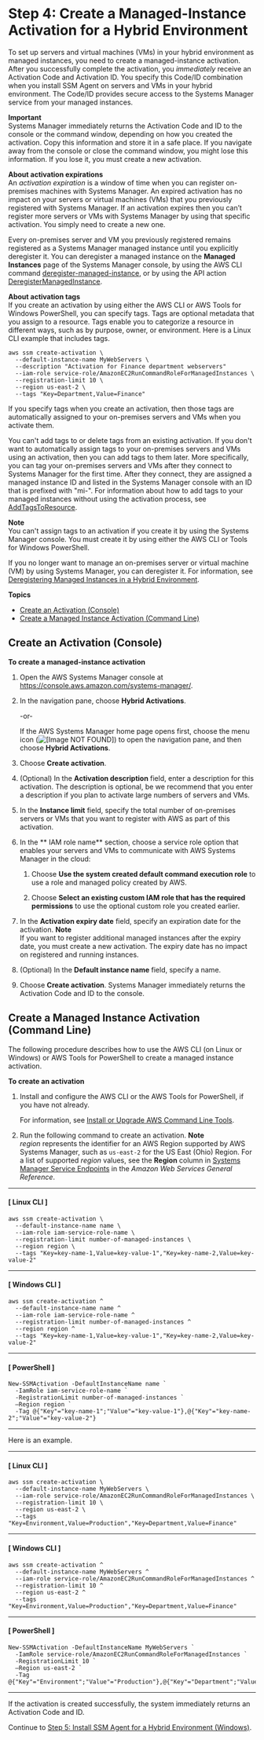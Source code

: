 # Step 4: Create a Managed\-Instance Activation for a Hybrid Environment<a name="sysman-managed-instance-activation"></a>

To set up servers and virtual machines \(VMs\) in your hybrid environment as managed instances, you need to create a managed\-instance activation\. After you successfully complete the activation, you *immediately* receive an Activation Code and Activation ID\. You specify this Code/ID combination when you install SSM Agent on servers and VMs in your hybrid environment\. The Code/ID provides secure access to the Systems Manager service from your managed instances\.

**Important**  
Systems Manager immediately returns the Activation Code and ID to the console or the command window, depending on how you created the activation\. Copy this information and store it in a safe place\. If you navigate away from the console or close the command window, you might lose this information\. If you lose it, you must create a new activation\. 

**About activation expirations**  
An *activation expiration* is a window of time when you can register on\-premises machines with Systems Manager\. An expired activation has no impact on your servers or virtual machines \(VMs\) that you previously registered with Systems Manager\. If an activation expires then you can’t register more servers or VMs with Systems Manager by using that specific activation\. You simply need to create a new one\.

Every on\-premises server and VM you previously registered remains registered as a Systems Manager managed instance until you explicitly deregister it\. You can deregister a managed instance on the **Managed Instances** page of the Systems Manager console, by using the AWS CLI command [deregister\-managed\-instance](https://docs.aws.amazon.com/cli/latest/reference/ssm/deregister-managed-instance.html), or by using the API action [DeregisterManagedInstance](https://docs.aws.amazon.com/systems-manager/latest/APIReference/API_DeregisterManagedInstance.html)\.

**About activation tags**  
If you create an activation by using either the AWS CLI or AWS Tools for Windows PowerShell, you can specify tags\. Tags are optional metadata that you assign to a resource\. Tags enable you to categorize a resource in different ways, such as by purpose, owner, or environment\. Here is a Linux CLI example that includes tags\.

```
aws ssm create-activation \ 
  --default-instance-name MyWebServers \ 
  --description "Activation for Finance department webservers"
  --iam-role service-role/AmazonEC2RunCommandRoleForManagedInstances \ 
  --registration-limit 10 \ 
  --region us-east-2 \ 
  --tags "Key=Department,Value=Finance"
```

If you specify tags when you create an activation, then those tags are automatically assigned to your on\-premises servers and VMs when you activate them\.

You can't add tags to or delete tags from an existing activation\. If you don't want to automatically assign tags to your on\-premises servers and VMs using an activation, then you can add tags to them later\. More specifically, you can tag your on\-premises servers and VMs after they connect to Systems Manager for the first time\. After they connect, they are assigned a managed instance ID and listed in the Systems Manager console with an ID that is prefixed with "mi\-"\. For information about how to add tags to your managed instances without using the activation process, see [AddTagsToResource](https://docs.aws.amazon.com/systems-manager/latest/APIReference/API_AddTagsToResource.html)\.

**Note**  
You can't assign tags to an activation if you create it by using the Systems Manager console\. You must create it by using either the AWS CLI or Tools for Windows PowerShell\.

If you no longer want to manage an on\-premises server or virtual machine \(VM\) by using Systems Manager, you can deregister it\. For information, see [Deregistering Managed Instances in a Hybrid Environment](systems-manager-managed-instances-advanced-deregister.md)\.

**Topics**
+ [Create an Activation \(Console\)](#create-managed-instance-activation-console)
+ [Create a Managed Instance Activation \(Command Line\)](#create-managed-instance-activation-commandline)

## Create an Activation \(Console\)<a name="create-managed-instance-activation-console"></a>

**To create a managed\-instance activation**

1. Open the AWS Systems Manager console at [https://console\.aws\.amazon\.com/systems\-manager/](https://console.aws.amazon.com/systems-manager/)\.

1. In the navigation pane, choose **Hybrid Activations**\.

   \-or\-

   If the AWS Systems Manager home page opens first, choose the menu icon \(![\[Image NOT FOUND\]](http://docs.aws.amazon.com/systems-manager/latest/userguide/images/menu-icon-small.png)\) to open the navigation pane, and then choose **Hybrid Activations**\.

1. Choose **Create activation**\.

1. \(Optional\) In the **Activation description** field, enter a description for this activation\. The description is optional, be we recommend that you enter a description if you plan to activate large numbers of servers and VMs\.

1. In the **Instance limit** field, specify the total number of on\-premises servers or VMs that you want to register with AWS as part of this activation\. 

1. In the ** IAM role name** section, choose a service role option that enables your servers and VMs to communicate with AWS Systems Manager in the cloud:

   1. Choose **Use the system created default command execution role** to use a role and managed policy created by AWS\. 

   1. Choose **Select an existing custom IAM role that has the required permissions** to use the optional custom role you created earlier\.

1. In the **Activation expiry date** field, specify an expiration date for the activation\. 
**Note**  
If you want to register additional managed instances after the expiry date, you must create a new activation\. The expiry date has no impact on registered and running instances\.

1. \(Optional\) In the **Default instance name** field, specify a name\. 

1. Choose **Create activation**\. Systems Manager immediately returns the Activation Code and ID to the console\. 

## Create a Managed Instance Activation \(Command Line\)<a name="create-managed-instance-activation-commandline"></a>

The following procedure describes how to use the AWS CLI \(on Linux or Windows\) or AWS Tools for PowerShell to create a managed instance activation\.

**To create an activation**

1. Install and configure the AWS CLI or the AWS Tools for PowerShell, if you have not already\.

   For information, see [Install or Upgrade AWS Command Line Tools](getting-started-cli.md)\.

1. Run the following command to create an activation\.
**Note**  
*region* represents the identifier for an AWS Region supported by AWS Systems Manager, such as `us-east-2` for the US East \(Ohio\) Region\. For a list of supported *region* values, see the **Region** column in [Systems Manager Service Endpoints](https://docs.aws.amazon.com/general/latest/gr/ssm.html#ssm_region) in the *Amazon Web Services General Reference*\.

------
#### [ Linux CLI ]

   ```
   aws ssm create-activation \ 
     --default-instance-name name \
     --iam-role iam-service-role-name \
     --registration-limit number-of-managed-instances \
     --region region \ 
     --tags "Key=key-name-1,Value=key-value-1","Key=key-name-2,Value=key-value-2"
   ```

------
#### [ Windows CLI ]

   ```
   aws ssm create-activation ^ 
     --default-instance-name name ^
     --iam-role iam-service-role-name ^
     --registration-limit number-of-managed-instances ^
     --region region ^ 
     --tags "Key=key-name-1,Value=key-value-1","Key=key-name-2,Value=key-value-2"
   ```

------
#### [ PowerShell ]

   ```
   New-SSMActivation -DefaultInstanceName name `
     -IamRole iam-service-role-name `
     -RegistrationLimit number-of-managed-instances `
     –Region region `
     -Tag @{"Key"="key-name-1";"Value"="key-value-1"},@{"Key"="key-name-2";"Value"="key-value-2"}
   ```

------

   Here is an example\.

------
#### [ Linux CLI ]

   ```
   aws ssm create-activation \
     --default-instance-name MyWebServers \
     --iam-role service-role/AmazonEC2RunCommandRoleForManagedInstances \
     --registration-limit 10 \ 
     --region us-east-2 \
     --tags "Key=Environment,Value=Production","Key=Department,Value=Finance"
   ```

------
#### [ Windows CLI ]

   ```
   aws ssm create-activation ^
     --default-instance-name MyWebServers ^
     --iam-role service-role/AmazonEC2RunCommandRoleForManagedInstances ^
     --registration-limit 10 ^ 
     --region us-east-2 ^
     --tags "Key=Environment,Value=Production","Key=Department,Value=Finance"
   ```

------
#### [ PowerShell ]

   ```
   New-SSMActivation -DefaultInstanceName MyWebServers `
     -IamRole service-role/AmazonEC2RunCommandRoleForManagedInstances `
     -RegistrationLimit 10 `
     –Region us-east-2 `
     -Tag @{"Key"="Environment";"Value"="Production"},@{"Key"="Department";"Value"="Finance"}
   ```

------

   If the activation is created successfully, the system immediately returns an Activation Code and ID\.

Continue to [Step 5: Install SSM Agent for a Hybrid Environment \(Windows\)](sysman-install-managed-win.md)\.
